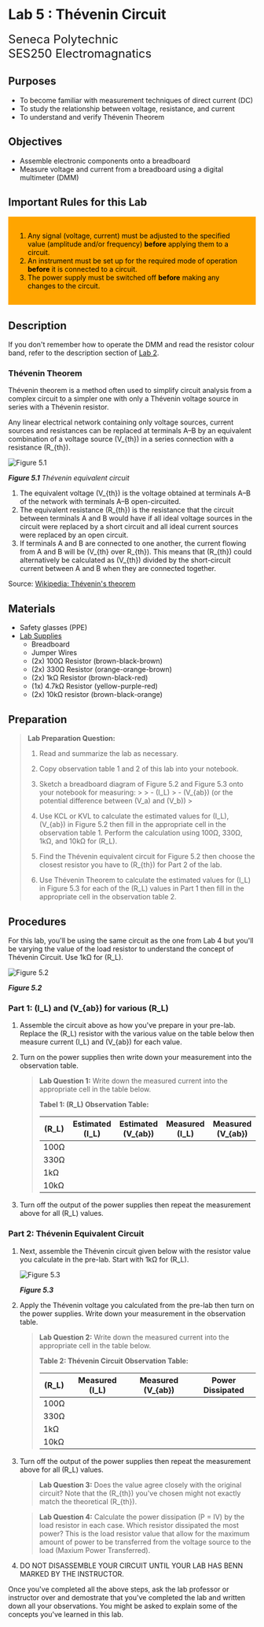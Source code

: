 # Lab 5 : Thévenin Circuit

<font size="5">
Seneca Polytechnic</br>
SES250 Electromagnatics
</font>

## Purposes
- To become familiar with measurement techniques of direct current (DC)
- To study the relationship between voltage, resistance, and current
- To understand and verify Thévenin Theorem

## Objectives
- Assemble electronic components onto a breadboard
- Measure voltage and current from a breadboard using a digital multimeter (DMM)

## Important Rules for this Lab

<div style="padding: 15px; border: 1px solid orange; background-color: orange; color: black;">
<ol>
<li>Any signal (voltage, current) must be adjusted to the specified value (amplitude and/or frequency) <strong>before</strong> applying them to a circuit.</li>
<li>An instrument must be set up for the required mode of operation <strong>before</strong> it is connected to a circuit.</li>
<li>The power supply must be switched off <strong>before</strong> making any changes to the circuit.</li>
</ol>
</div>

## Description

If you don't remember how to operate the DMM and read the resistor colour band, refer to the description section of [Lab 2](lab2.md).

### Thévenin Theorem

Thévenin theorem is a method often used to simplify circuit analysis from a complex circuit to a simpler one with only a Thévenin voltage source in series with a Thévenin resistor.

Any linear electrical network containing only voltage sources, current sources and resistances can be replaced at terminals A–B by an equivalent combination of a voltage source \(V_{th}\) in a series connection with a resistance \(R_{th}\).

![Figure 5.1](lab5-thevenin.png)

***Figure 5.1** Thévenin equivalent circuit*

1. The equivalent voltage \(V_{th}\) is the voltage obtained at terminals A–B of the network with terminals A–B open-circuited.
1. The equivalent resistance \(R_{th}\) is the resistance that the circuit between terminals A and B would have if all ideal voltage sources in the circuit were replaced by a short circuit and all ideal current sources were replaced by an open circuit.
1. If terminals A and B are connected to one another, the current flowing from A and B will be \(V_{th} over R_{th}\). This means that \(R_{th}\) could alternatively be calculated as \(V_{th}\) divided by the short-circuit current between A and B when they are connected together.

Source: [Wikipedia: Thévenin's theorem](https://en.wikipedia.org/wiki/Th%C3%A9venin%27s_theorem)

## Materials
- Safety glasses (PPE)
- [Lab Supplies](supplies.md)
    - Breadboard
    - Jumper Wires
    - (2x) 100Ω Resistor (brown-black-brown)
    - (2x) 330Ω Resistor (orange-orange-brown)
    - (2x) 1kΩ Resistor (brown-black-red)
    - (1x) 4.7kΩ Resistor (yellow-purple-red)
    - (2x) 10kΩ resistor (brown-black-orange)

## Preparation

> **Lab Preparation Question:**
>
> 1. Read and summarize the lab as necessary.
> 1. Copy observation table 1 and 2 of this lab into your notebook.
> 1. Sketch a breadboard diagram of Figure 5.2 and Figure 5.3 onto your notebook for measuring:
    >
    >   - \(I_L\)
    >   - \(V_{ab}\) (or the potential difference between \(V_a\) and \(V_b\))
    >
>
> 1. Use KCL or KVL to calculate the estimated values for \(I_L\), \(V_{ab}\) in Figure 5.2 then fill in the appropriate cell in the observation table 1. Perform the calculation using 100Ω, 330Ω, 1kΩ, and 10kΩ for \(R_L\).
> 1. Find the Thévenin equivalent circuit for Figure 5.2 then choose the closest resistor you have to \(R_{th}\) for Part 2 of the lab.
> 1. Use Thévenin Theorem to calculate the estimated values for \(I_L\) in Figure 5.3 for each of the \(R_L\) values in Part 1 then fill in the appropriate cell in the observation table 2.

## Procedures

For this lab, you'll be using the same circuit as the one from Lab 4 but you'll be varying the value of the load resistor to understand the concept of Thévenin Circuit. Use 1kΩ for \(R_L\).

![Figure 5.2](lab4-circuit.png)

***Figure 5.2***

### Part 1: \(I_L\) and \(V_{ab}\) for various \(R_L\)

1. Assemble the circuit above as how you've prepare in your pre-lab. Replace the \(R_L\) resistor with the various value on the table below then measure current \(I_L\) and \(V_{ab}\) for each value.
1. Turn on the power supplies then write down your measurement into the observation table.

    > **Lab Question 1:** Write down the measured current into the appropriate cell in the table below.
    >
    > **Tabel 1: \(R_L\) Observation Table:**
    >
    > |\(R_L\)|Estimated \(I_L\)|Estimated \(V_{ab}\)|Measured \(I_L\)|Measured \(V_{ab}\)|
    > |---|---|---|---|---|
    > |100Ω|||||
    > |330Ω|||||
    > |1kΩ|||||
    > |10kΩ|||||

1. Turn off the output of the power supplies then repeat the measurement above for all \(R_L\) values.

### Part 2: Thévenin Equivalent Circuit

1. Next, assemble the Thévenin circuit given below with the resistor value you calculate in the pre-lab. Start with 1kΩ for \(R_L\). 

    ![Figure 5.3](lab5-thevenin-circuit.png)

    ***Figure 5.3***

1. Apply the Thévenin voltage you calculated from the pre-lab then turn on the power supplies. Write down your measurement in the observation table.

    > **Lab Question 2:** Write down the measured current into the appropriate cell in the table below.
    >
    > **Table 2: Thévenin Circuit Observation Table:**
    >
    > |\(R_L\)|Measured \(I_L\)|Measured \(V_{ab}\)|Power Dissipated|
    > |---|---|---|---|
    > |100Ω||||
    > |330Ω||||
    > |1kΩ||||
    > |10kΩ||||

1. Turn off the output of the power supplies then repeat the measurement above for all \(R_L\) values.

    > **Lab Question 3:** Does the value agree closely with the original circuit? Note that the \(R_{th}\) you've chosen might not exactly match the theoretical \(R_{th}\).

    > **Lab Question 4:** Calculate the power dissipation \(P = IV\) by the load resistor in each case. Which resistor dissipated the most power? This is the load resistor value that allow for the maximum amount of power to be transferred from the voltage source to the load (Maxium Power Transferred).

1. DO NOT DISASSEMBLE YOUR CIRCUIT UNTIL YOUR LAB HAS BENN MARKED BY THE INSTRUCTOR.

Once you've completed all the above steps, ask the lab professor or instructor over and demostrate that you've completed the lab and written down all your observations. You might be asked to explain some of the concepts you've learned in this lab.